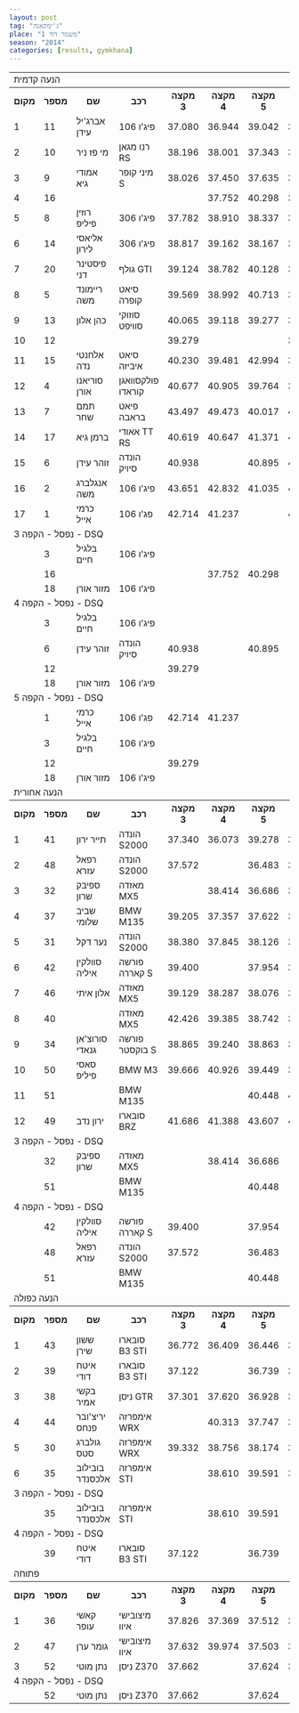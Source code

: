 ```yaml
---
layout: post
tag: "ג'ימקאנה"
place: "משמר דוד 1"
season: "2014"
categories: [results, gymkhana]
---
```

<table class="line_color">
<tr>
    <td colspan="99" class="title_font">הנעה קדמית</td>
</tr>
<tr class="rnkh_bkcolor">
    <th class="rnkh_font">מקום</th>
    <th class="rnkh_font">מספר</th>
    <th class="rnkh_font">שם</th>
    <th class="rnkh_font">רכב</th>
    <th class="rnkh_font">מקצה 3</th>
    <th class="rnkh_font">מקצה 4</th>
    <th class="rnkh_font">מקצה 5</th>
    <th class="rnkh_font">זמן</th>
    <th class="rnkh_font">פער</th>
</tr>
<tr class="rnk_bkcolor">
    <td class="rnk_font">1</td>
    <td class="rnk_font">11</td>
    <td class="rnk_font">אברג'יל עידן</td>
    <td class="rnk_font">פיג'ו 106</td>
    <td class="rnk_font">37.080</td>
    <td class="rnk_font">36.944</td>
    <td class="rnk_font">39.042</td>
    <td class="rnk_font">36.944</td>
    <td class="rnk_font"></td>
</tr>
<tr class="rnk_bkcolor">
    <td class="rnk_font">2</td>
    <td class="rnk_font">10</td>
    <td class="rnk_font">מי פז ניר</td>
    <td class="rnk_font">רנו מגאן RS</td>
    <td class="rnk_font">38.196</td>
    <td class="rnk_font">38.001</td>
    <td class="rnk_font">37.343</td>
    <td class="rnk_font">37.343</td>
    <td class="rnk_font">0.399</td>
</tr>
<tr class="rnk_bkcolor">
    <td class="rnk_font">3</td>
    <td class="rnk_font">9</td>
    <td class="rnk_font">אמודי גיא</td>
    <td class="rnk_font">מיני קופר S</td>
    <td class="rnk_font">38.026</td>
    <td class="rnk_font">37.450</td>
    <td class="rnk_font">37.635</td>
    <td class="rnk_font">37.450</td>
    <td class="rnk_font">0.506</td>
</tr>
<tr class="rnk_bkcolor">
    <td class="rnk_font">4</td>
    <td class="rnk_font">16</td>
    <td class="rnk_font"></td>
    <td class="rnk_font"></td>
    <td class="rnk_font"></td>
    <td class="rnk_font">37.752</td>
    <td class="rnk_font">40.298</td>
    <td class="rnk_font">37.752</td>
    <td class="rnk_font">0.808</td>
</tr>
<tr class="rnk_bkcolor">
    <td class="rnk_font">5</td>
    <td class="rnk_font">8</td>
    <td class="rnk_font">רוזין פיליפ</td>
    <td class="rnk_font">פיג'ו 306</td>
    <td class="rnk_font">37.782</td>
    <td class="rnk_font">38.910</td>
    <td class="rnk_font">38.337</td>
    <td class="rnk_font">37.782</td>
    <td class="rnk_font">0.838</td>
</tr>
<tr class="rnk_bkcolor">
    <td class="rnk_font">6</td>
    <td class="rnk_font">14</td>
    <td class="rnk_font">אליאסי לירון</td>
    <td class="rnk_font">פיג'ו 306</td>
    <td class="rnk_font">38.817</td>
    <td class="rnk_font">39.162</td>
    <td class="rnk_font">38.167</td>
    <td class="rnk_font">38.167</td>
    <td class="rnk_font">1.223</td>
</tr>
<tr class="rnk_bkcolor">
    <td class="rnk_font">7</td>
    <td class="rnk_font">20</td>
    <td class="rnk_font">פיסטינר דני</td>
    <td class="rnk_font">גולף GTI</td>
    <td class="rnk_font">39.124</td>
    <td class="rnk_font">38.782</td>
    <td class="rnk_font">40.128</td>
    <td class="rnk_font">38.782</td>
    <td class="rnk_font">1.838</td>
</tr>
<tr class="rnk_bkcolor">
    <td class="rnk_font">8</td>
    <td class="rnk_font">5</td>
    <td class="rnk_font">ריימונד משה</td>
    <td class="rnk_font">סיאט קופרה</td>
    <td class="rnk_font">39.569</td>
    <td class="rnk_font">38.992</td>
    <td class="rnk_font">40.713</td>
    <td class="rnk_font">38.992</td>
    <td class="rnk_font">2.048</td>
</tr>
<tr class="rnk_bkcolor">
    <td class="rnk_font">9</td>
    <td class="rnk_font">13</td>
    <td class="rnk_font">כהן אלון</td>
    <td class="rnk_font">סוזוקי סוויפט</td>
    <td class="rnk_font">40.065</td>
    <td class="rnk_font">39.118</td>
    <td class="rnk_font">39.277</td>
    <td class="rnk_font">39.118</td>
    <td class="rnk_font">2.174</td>
</tr>
<tr class="rnk_bkcolor">
    <td class="rnk_font">10</td>
    <td class="rnk_font">12</td>
    <td class="rnk_font"></td>
    <td class="rnk_font"></td>
    <td class="rnk_font">39.279</td>
    <td class="rnk_font"></td>
    <td class="rnk_font"></td>
    <td class="rnk_font">39.279</td>
    <td class="rnk_font">2.335</td>
</tr>
<tr class="rnk_bkcolor">
    <td class="rnk_font">11</td>
    <td class="rnk_font">15</td>
    <td class="rnk_font">אלחנטי נדה</td>
    <td class="rnk_font">סיאט איביזה</td>
    <td class="rnk_font">40.230</td>
    <td class="rnk_font">39.481</td>
    <td class="rnk_font">42.994</td>
    <td class="rnk_font">39.481</td>
    <td class="rnk_font">2.537</td>
</tr>
<tr class="rnk_bkcolor">
    <td class="rnk_font">12</td>
    <td class="rnk_font">4</td>
    <td class="rnk_font">סוריאנו אורן</td>
    <td class="rnk_font">פולקסוואגן קוראדו</td>
    <td class="rnk_font">40.677</td>
    <td class="rnk_font">40.905</td>
    <td class="rnk_font">39.764</td>
    <td class="rnk_font">39.764</td>
    <td class="rnk_font">2.820</td>
</tr>
<tr class="rnk_bkcolor">
    <td class="rnk_font">13</td>
    <td class="rnk_font">7</td>
    <td class="rnk_font">תמם שחר</td>
    <td class="rnk_font">פיאט בראבה</td>
    <td class="rnk_font">43.497</td>
    <td class="rnk_font">49.473</td>
    <td class="rnk_font">40.017</td>
    <td class="rnk_font">40.017</td>
    <td class="rnk_font">3.073</td>
</tr>
<tr class="rnk_bkcolor">
    <td class="rnk_font">14</td>
    <td class="rnk_font">17</td>
    <td class="rnk_font">ברמן גיא</td>
    <td class="rnk_font">אאודי TT RS</td>
    <td class="rnk_font">40.619</td>
    <td class="rnk_font">40.647</td>
    <td class="rnk_font">41.371</td>
    <td class="rnk_font">40.619</td>
    <td class="rnk_font">3.675</td>
</tr>
<tr class="rnk_bkcolor">
    <td class="rnk_font">15</td>
    <td class="rnk_font">6</td>
    <td class="rnk_font">זוהר עידן</td>
    <td class="rnk_font">הונדה סיויק</td>
    <td class="rnk_font">40.938</td>
    <td class="rnk_font"></td>
    <td class="rnk_font">40.895</td>
    <td class="rnk_font">40.895</td>
    <td class="rnk_font">3.951</td>
</tr>
<tr class="rnk_bkcolor">
    <td class="rnk_font">16</td>
    <td class="rnk_font">2</td>
    <td class="rnk_font">אנגלברג משה</td>
    <td class="rnk_font">פיג'ו 106</td>
    <td class="rnk_font">43.651</td>
    <td class="rnk_font">42.832</td>
    <td class="rnk_font">41.035</td>
    <td class="rnk_font">41.035</td>
    <td class="rnk_font">4.091</td>
</tr>
<tr class="rnk_bkcolor">
    <td class="rnk_font">17</td>
    <td class="rnk_font">1</td>
    <td class="rnk_font">כרמי אייל</td>
    <td class="rnk_font">פג'ו 106</td>
    <td class="rnk_font">42.714</td>
    <td class="rnk_font">41.237</td>
    <td class="rnk_font"></td>
    <td class="rnk_font">41.237</td>
    <td class="rnk_font">4.293</td>
</tr>
<tr>
    <td colspan="99" class="subtitle_font">נפסל - הקפה 3 - DSQ</td>
</tr>
<tr class="rnk_bkcolor">
    <td class="rnk_font"></td>
    <td class="rnk_font">3</td>
    <td class="rnk_font">בלגיל חיים</td>
    <td class="rnk_font">פיג'ו 106</td>
    <td class="rnk_font"></td>
    <td class="rnk_font"></td>
    <td class="rnk_font"></td>
    <td class="rnk_font"></td>
    <td class="rnk_font"></td>
</tr>
<tr class="rnk_bkcolor">
    <td class="rnk_font"></td>
    <td class="rnk_font">16</td>
    <td class="rnk_font"></td>
    <td class="rnk_font"></td>
    <td class="rnk_font"></td>
    <td class="rnk_font">37.752</td>
    <td class="rnk_font">40.298</td>
    <td class="rnk_font"></td>
    <td class="rnk_font"></td>
</tr>
<tr class="rnk_bkcolor">
    <td class="rnk_font"></td>
    <td class="rnk_font">18</td>
    <td class="rnk_font">מזור אורן</td>
    <td class="rnk_font">פיג'ו 106</td>
    <td class="rnk_font"></td>
    <td class="rnk_font"></td>
    <td class="rnk_font"></td>
    <td class="rnk_font"></td>
    <td class="rnk_font"></td>
</tr>
<tr>
    <td colspan="99" class="subtitle_font">נפסל - הקפה 4 - DSQ</td>
</tr>
<tr class="rnk_bkcolor">
    <td class="rnk_font"></td>
    <td class="rnk_font">3</td>
    <td class="rnk_font">בלגיל חיים</td>
    <td class="rnk_font">פיג'ו 106</td>
    <td class="rnk_font"></td>
    <td class="rnk_font"></td>
    <td class="rnk_font"></td>
    <td class="rnk_font"></td>
    <td class="rnk_font"></td>
</tr>
<tr class="rnk_bkcolor">
    <td class="rnk_font"></td>
    <td class="rnk_font">6</td>
    <td class="rnk_font">זוהר עידן</td>
    <td class="rnk_font">הונדה סיויק</td>
    <td class="rnk_font">40.938</td>
    <td class="rnk_font"></td>
    <td class="rnk_font">40.895</td>
    <td class="rnk_font"></td>
    <td class="rnk_font"></td>
</tr>
<tr class="rnk_bkcolor">
    <td class="rnk_font"></td>
    <td class="rnk_font">12</td>
    <td class="rnk_font"></td>
    <td class="rnk_font"></td>
    <td class="rnk_font">39.279</td>
    <td class="rnk_font"></td>
    <td class="rnk_font"></td>
    <td class="rnk_font"></td>
    <td class="rnk_font"></td>
</tr>
<tr class="rnk_bkcolor">
    <td class="rnk_font"></td>
    <td class="rnk_font">18</td>
    <td class="rnk_font">מזור אורן</td>
    <td class="rnk_font">פיג'ו 106</td>
    <td class="rnk_font"></td>
    <td class="rnk_font"></td>
    <td class="rnk_font"></td>
    <td class="rnk_font"></td>
    <td class="rnk_font"></td>
</tr>
<tr>
    <td colspan="99" class="subtitle_font">נפסל - הקפה 5 - DSQ</td>
</tr>
<tr class="rnk_bkcolor">
    <td class="rnk_font"></td>
    <td class="rnk_font">1</td>
    <td class="rnk_font">כרמי אייל</td>
    <td class="rnk_font">פג'ו 106</td>
    <td class="rnk_font">42.714</td>
    <td class="rnk_font">41.237</td>
    <td class="rnk_font"></td>
    <td class="rnk_font"></td>
    <td class="rnk_font"></td>
</tr>
<tr class="rnk_bkcolor">
    <td class="rnk_font"></td>
    <td class="rnk_font">3</td>
    <td class="rnk_font">בלגיל חיים</td>
    <td class="rnk_font">פיג'ו 106</td>
    <td class="rnk_font"></td>
    <td class="rnk_font"></td>
    <td class="rnk_font"></td>
    <td class="rnk_font"></td>
    <td class="rnk_font"></td>
</tr>
<tr class="rnk_bkcolor">
    <td class="rnk_font"></td>
    <td class="rnk_font">12</td>
    <td class="rnk_font"></td>
    <td class="rnk_font"></td>
    <td class="rnk_font">39.279</td>
    <td class="rnk_font"></td>
    <td class="rnk_font"></td>
    <td class="rnk_font"></td>
    <td class="rnk_font"></td>
</tr>
<tr class="rnk_bkcolor">
    <td class="rnk_font"></td>
    <td class="rnk_font">18</td>
    <td class="rnk_font">מזור אורן</td>
    <td class="rnk_font">פיג'ו 106</td>
    <td class="rnk_font"></td>
    <td class="rnk_font"></td>
    <td class="rnk_font"></td>
    <td class="rnk_font"></td>
    <td class="rnk_font"></td>
</tr>
<tr>
    <td colspan="99" class="title_font">הנעה אחורית</td>
</tr>
<tr class="rnkh_bkcolor">
    <th class="rnkh_font">מקום</th>
    <th class="rnkh_font">מספר</th>
    <th class="rnkh_font">שם</th>
    <th class="rnkh_font">רכב</th>
    <th class="rnkh_font">מקצה 3</th>
    <th class="rnkh_font">מקצה 4</th>
    <th class="rnkh_font">מקצה 5</th>
    <th class="rnkh_font">זמן</th>
    <th class="rnkh_font">פער</th>
</tr>
<tr class="rnk_bkcolor">
    <td class="rnk_font">1</td>
    <td class="rnk_font">41</td>
    <td class="rnk_font">תייר ירון</td>
    <td class="rnk_font">הונדה S2000</td>
    <td class="rnk_font">37.340</td>
    <td class="rnk_font">36.073</td>
    <td class="rnk_font">39.278</td>
    <td class="rnk_font">36.073</td>
    <td class="rnk_font"></td>
</tr>
<tr class="rnk_bkcolor">
    <td class="rnk_font">2</td>
    <td class="rnk_font">48</td>
    <td class="rnk_font">רפאל עזרא</td>
    <td class="rnk_font">הונדה S2000</td>
    <td class="rnk_font">37.572</td>
    <td class="rnk_font"></td>
    <td class="rnk_font">36.483</td>
    <td class="rnk_font">36.483</td>
    <td class="rnk_font">0.410</td>
</tr>
<tr class="rnk_bkcolor">
    <td class="rnk_font">3</td>
    <td class="rnk_font">32</td>
    <td class="rnk_font">ספיבק שרון</td>
    <td class="rnk_font">מאזדה MX5</td>
    <td class="rnk_font"></td>
    <td class="rnk_font">38.414</td>
    <td class="rnk_font">36.686</td>
    <td class="rnk_font">36.686</td>
    <td class="rnk_font">0.613</td>
</tr>
<tr class="rnk_bkcolor">
    <td class="rnk_font">4</td>
    <td class="rnk_font">37</td>
    <td class="rnk_font">שביב שלומי</td>
    <td class="rnk_font">BMW M135</td>
    <td class="rnk_font">39.205</td>
    <td class="rnk_font">37.357</td>
    <td class="rnk_font">37.622</td>
    <td class="rnk_font">37.357</td>
    <td class="rnk_font">1.284</td>
</tr>
<tr class="rnk_bkcolor">
    <td class="rnk_font">5</td>
    <td class="rnk_font">31</td>
    <td class="rnk_font">נער דקל</td>
    <td class="rnk_font">הונדה S2000</td>
    <td class="rnk_font">38.380</td>
    <td class="rnk_font">37.845</td>
    <td class="rnk_font">38.126</td>
    <td class="rnk_font">37.845</td>
    <td class="rnk_font">1.772</td>
</tr>
<tr class="rnk_bkcolor">
    <td class="rnk_font">6</td>
    <td class="rnk_font">42</td>
    <td class="rnk_font">סוולקין איליה</td>
    <td class="rnk_font">פורשה קאררה S</td>
    <td class="rnk_font">39.400</td>
    <td class="rnk_font"></td>
    <td class="rnk_font">37.954</td>
    <td class="rnk_font">37.954</td>
    <td class="rnk_font">1.881</td>
</tr>
<tr class="rnk_bkcolor">
    <td class="rnk_font">7</td>
    <td class="rnk_font">46</td>
    <td class="rnk_font">אלון איתי</td>
    <td class="rnk_font">מאזדה MX5</td>
    <td class="rnk_font">39.129</td>
    <td class="rnk_font">38.287</td>
    <td class="rnk_font">38.076</td>
    <td class="rnk_font">38.076</td>
    <td class="rnk_font">2.003</td>
</tr>
<tr class="rnk_bkcolor">
    <td class="rnk_font">8</td>
    <td class="rnk_font">40</td>
    <td class="rnk_font"></td>
    <td class="rnk_font">מאזדה MX5</td>
    <td class="rnk_font">42.426</td>
    <td class="rnk_font">39.385</td>
    <td class="rnk_font">38.742</td>
    <td class="rnk_font">38.742</td>
    <td class="rnk_font">2.669</td>
</tr>
<tr class="rnk_bkcolor">
    <td class="rnk_font">9</td>
    <td class="rnk_font">34</td>
    <td class="rnk_font">סורוצ'אן גנאדי</td>
    <td class="rnk_font">פורשה בוקסטר S</td>
    <td class="rnk_font">38.865</td>
    <td class="rnk_font">39.240</td>
    <td class="rnk_font">38.863</td>
    <td class="rnk_font">38.863</td>
    <td class="rnk_font">2.790</td>
</tr>
<tr class="rnk_bkcolor">
    <td class="rnk_font">10</td>
    <td class="rnk_font">50</td>
    <td class="rnk_font">סאסי פיליפ</td>
    <td class="rnk_font">BMW M3</td>
    <td class="rnk_font">39.666</td>
    <td class="rnk_font">40.926</td>
    <td class="rnk_font">39.449</td>
    <td class="rnk_font">39.449</td>
    <td class="rnk_font">3.376</td>
</tr>
<tr class="rnk_bkcolor">
    <td class="rnk_font">11</td>
    <td class="rnk_font">51</td>
    <td class="rnk_font"></td>
    <td class="rnk_font">BMW M135</td>
    <td class="rnk_font"></td>
    <td class="rnk_font"></td>
    <td class="rnk_font">40.448</td>
    <td class="rnk_font">40.448</td>
    <td class="rnk_font">4.375</td>
</tr>
<tr class="rnk_bkcolor">
    <td class="rnk_font">12</td>
    <td class="rnk_font">49</td>
    <td class="rnk_font">ירון נדב</td>
    <td class="rnk_font">סובארו BRZ</td>
    <td class="rnk_font">41.686</td>
    <td class="rnk_font">41.388</td>
    <td class="rnk_font">43.607</td>
    <td class="rnk_font">41.388</td>
    <td class="rnk_font">5.315</td>
</tr>
<tr>
    <td colspan="99" class="subtitle_font">נפסל - הקפה 3 - DSQ</td>
</tr>
<tr class="rnk_bkcolor">
    <td class="rnk_font"></td>
    <td class="rnk_font">32</td>
    <td class="rnk_font">ספיבק שרון</td>
    <td class="rnk_font">מאזדה MX5</td>
    <td class="rnk_font"></td>
    <td class="rnk_font">38.414</td>
    <td class="rnk_font">36.686</td>
    <td class="rnk_font"></td>
    <td class="rnk_font"></td>
</tr>
<tr class="rnk_bkcolor">
    <td class="rnk_font"></td>
    <td class="rnk_font">51</td>
    <td class="rnk_font"></td>
    <td class="rnk_font">BMW M135</td>
    <td class="rnk_font"></td>
    <td class="rnk_font"></td>
    <td class="rnk_font">40.448</td>
    <td class="rnk_font"></td>
    <td class="rnk_font"></td>
</tr>
<tr>
    <td colspan="99" class="subtitle_font">נפסל - הקפה 4 - DSQ</td>
</tr>
<tr class="rnk_bkcolor">
    <td class="rnk_font"></td>
    <td class="rnk_font">42</td>
    <td class="rnk_font">סוולקין איליה</td>
    <td class="rnk_font">פורשה קאררה S</td>
    <td class="rnk_font">39.400</td>
    <td class="rnk_font"></td>
    <td class="rnk_font">37.954</td>
    <td class="rnk_font"></td>
    <td class="rnk_font"></td>
</tr>
<tr class="rnk_bkcolor">
    <td class="rnk_font"></td>
    <td class="rnk_font">48</td>
    <td class="rnk_font">רפאל עזרא</td>
    <td class="rnk_font">הונדה S2000</td>
    <td class="rnk_font">37.572</td>
    <td class="rnk_font"></td>
    <td class="rnk_font">36.483</td>
    <td class="rnk_font"></td>
    <td class="rnk_font"></td>
</tr>
<tr class="rnk_bkcolor">
    <td class="rnk_font"></td>
    <td class="rnk_font">51</td>
    <td class="rnk_font"></td>
    <td class="rnk_font">BMW M135</td>
    <td class="rnk_font"></td>
    <td class="rnk_font"></td>
    <td class="rnk_font">40.448</td>
    <td class="rnk_font"></td>
    <td class="rnk_font"></td>
</tr>
<tr>
    <td colspan="99" class="title_font">הנעה כפולה</td>
</tr>
<tr class="rnkh_bkcolor">
    <th class="rnkh_font">מקום</th>
    <th class="rnkh_font">מספר</th>
    <th class="rnkh_font">שם</th>
    <th class="rnkh_font">רכב</th>
    <th class="rnkh_font">מקצה 3</th>
    <th class="rnkh_font">מקצה 4</th>
    <th class="rnkh_font">מקצה 5</th>
    <th class="rnkh_font">זמן</th>
    <th class="rnkh_font">פער</th>
</tr>
<tr class="rnk_bkcolor">
    <td class="rnk_font">1</td>
    <td class="rnk_font">43</td>
    <td class="rnk_font">ששון שירן</td>
    <td class="rnk_font">סובארו B3 STI</td>
    <td class="rnk_font">36.772</td>
    <td class="rnk_font">36.409</td>
    <td class="rnk_font">36.446</td>
    <td class="rnk_font">36.409</td>
    <td class="rnk_font"></td>
</tr>
<tr class="rnk_bkcolor">
    <td class="rnk_font">2</td>
    <td class="rnk_font">39</td>
    <td class="rnk_font">איטח דודי</td>
    <td class="rnk_font">סובארו B3 STI</td>
    <td class="rnk_font">37.122</td>
    <td class="rnk_font"></td>
    <td class="rnk_font">36.739</td>
    <td class="rnk_font">36.739</td>
    <td class="rnk_font">0.330</td>
</tr>
<tr class="rnk_bkcolor">
    <td class="rnk_font">3</td>
    <td class="rnk_font">38</td>
    <td class="rnk_font">בקשי אמיר</td>
    <td class="rnk_font">ניסן GTR</td>
    <td class="rnk_font">37.301</td>
    <td class="rnk_font">37.620</td>
    <td class="rnk_font">36.928</td>
    <td class="rnk_font">36.928</td>
    <td class="rnk_font">0.519</td>
</tr>
<tr class="rnk_bkcolor">
    <td class="rnk_font">4</td>
    <td class="rnk_font">44</td>
    <td class="rnk_font">יריצ'ובר פנחס</td>
    <td class="rnk_font">אימפרזה WRX</td>
    <td class="rnk_font"></td>
    <td class="rnk_font">40.313</td>
    <td class="rnk_font">37.747</td>
    <td class="rnk_font">37.747</td>
    <td class="rnk_font">1.338</td>
</tr>
<tr class="rnk_bkcolor">
    <td class="rnk_font">5</td>
    <td class="rnk_font">30</td>
    <td class="rnk_font">גולברג סטס</td>
    <td class="rnk_font">אימפרזה WRX</td>
    <td class="rnk_font">39.332</td>
    <td class="rnk_font">38.756</td>
    <td class="rnk_font">38.174</td>
    <td class="rnk_font">38.174</td>
    <td class="rnk_font">1.765</td>
</tr>
<tr class="rnk_bkcolor">
    <td class="rnk_font">6</td>
    <td class="rnk_font">35</td>
    <td class="rnk_font">בובילוב אלכסנדר</td>
    <td class="rnk_font">אימפרזה STI</td>
    <td class="rnk_font"></td>
    <td class="rnk_font">38.610</td>
    <td class="rnk_font">39.591</td>
    <td class="rnk_font">38.610</td>
    <td class="rnk_font">2.201</td>
</tr>
<tr>
    <td colspan="99" class="subtitle_font">נפסל - הקפה 3 - DSQ</td>
</tr>
<tr class="rnk_bkcolor">
    <td class="rnk_font"></td>
    <td class="rnk_font">35</td>
    <td class="rnk_font">בובילוב אלכסנדר</td>
    <td class="rnk_font">אימפרזה STI</td>
    <td class="rnk_font"></td>
    <td class="rnk_font">38.610</td>
    <td class="rnk_font">39.591</td>
    <td class="rnk_font"></td>
    <td class="rnk_font"></td>
</tr>
<tr>
    <td colspan="99" class="subtitle_font">נפסל - הקפה 4 - DSQ</td>
</tr>
<tr class="rnk_bkcolor">
    <td class="rnk_font"></td>
    <td class="rnk_font">39</td>
    <td class="rnk_font">איטח דודי</td>
    <td class="rnk_font">סובארו B3 STI</td>
    <td class="rnk_font">37.122</td>
    <td class="rnk_font"></td>
    <td class="rnk_font">36.739</td>
    <td class="rnk_font"></td>
    <td class="rnk_font"></td>
</tr>
<tr>
    <td colspan="99" class="title_font">פתוחה</td>
</tr>
<tr class="rnkh_bkcolor">
    <th class="rnkh_font">מקום</th>
    <th class="rnkh_font">מספר</th>
    <th class="rnkh_font">שם</th>
    <th class="rnkh_font">רכב</th>
    <th class="rnkh_font">מקצה 3</th>
    <th class="rnkh_font">מקצה 4</th>
    <th class="rnkh_font">מקצה 5</th>
    <th class="rnkh_font">זמן</th>
    <th class="rnkh_font">פער</th>
</tr>
<tr class="rnk_bkcolor">
    <td class="rnk_font">1</td>
    <td class="rnk_font">36</td>
    <td class="rnk_font">קאשי עופר</td>
    <td class="rnk_font">מיצובישי איוו</td>
    <td class="rnk_font">37.826</td>
    <td class="rnk_font">37.369</td>
    <td class="rnk_font">37.512</td>
    <td class="rnk_font">37.369</td>
    <td class="rnk_font"></td>
</tr>
<tr class="rnk_bkcolor">
    <td class="rnk_font">2</td>
    <td class="rnk_font">47</td>
    <td class="rnk_font">גומר ערן</td>
    <td class="rnk_font">מיצובישי איוו</td>
    <td class="rnk_font">37.632</td>
    <td class="rnk_font">39.974</td>
    <td class="rnk_font">37.503</td>
    <td class="rnk_font">37.503</td>
    <td class="rnk_font">0.134</td>
</tr>
<tr class="rnk_bkcolor">
    <td class="rnk_font">3</td>
    <td class="rnk_font">52</td>
    <td class="rnk_font">נתן מוטי</td>
    <td class="rnk_font">ניסן Z370</td>
    <td class="rnk_font">37.662</td>
    <td class="rnk_font"></td>
    <td class="rnk_font">37.624</td>
    <td class="rnk_font">37.624</td>
    <td class="rnk_font">0.255</td>
</tr>
<tr>
    <td colspan="99" class="subtitle_font">נפסל - הקפה 4 - DSQ</td>
</tr>
<tr class="rnk_bkcolor">
    <td class="rnk_font"></td>
    <td class="rnk_font">52</td>
    <td class="rnk_font">נתן מוטי</td>
    <td class="rnk_font">ניסן Z370</td>
    <td class="rnk_font">37.662</td>
    <td class="rnk_font"></td>
    <td class="rnk_font">37.624</td>
    <td class="rnk_font"></td>
    <td class="rnk_font"></td>
</tr>
</table>
